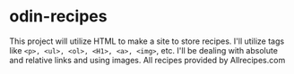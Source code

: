 # odin-recipes

This project will utilize HTML to make a site to store recipes. I'll utilize tags like ``<p>, <ul>, <ol>, <H1>, <a>, <img>``, etc.
I'll be dealing with absolute and relative links and using images. 
All recipes provided by Allrecipes.com